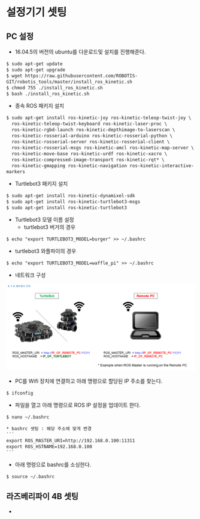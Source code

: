 # 설정기기 셋팅

## PC 설정
* 16.04.5의 버전의 ubuntu를 다운로드및 설치를 진행해준다.
```
$ sudo apt-get update
$ sudo apt-get upgrade
$ wget https://raw.githubusercontent.com/ROBOTIS-GIT/robotis_tools/master/install_ros_kinetic.sh
$ chmod 755 ./install_ros_kinetic.sh 
$ bash ./install_ros_kinetic.sh
```

* 종속 ROS 패키지 설치
```
$ sudo apt-get install ros-kinetic-joy ros-kinetic-teleop-twist-joy \
  ros-kinetic-teleop-twist-keyboard ros-kinetic-laser-proc \
  ros-kinetic-rgbd-launch ros-kinetic-depthimage-to-laserscan \
  ros-kinetic-rosserial-arduino ros-kinetic-rosserial-python \
  ros-kinetic-rosserial-server ros-kinetic-rosserial-client \
  ros-kinetic-rosserial-msgs ros-kinetic-amcl ros-kinetic-map-server \
  ros-kinetic-move-base ros-kinetic-urdf ros-kinetic-xacro \
  ros-kinetic-compressed-image-transport ros-kinetic-rqt* \
  ros-kinetic-gmapping ros-kinetic-navigation ros-kinetic-interactive-markers
```

* Turtlebot3 패키지 설치

```
$ sudo apt-get install ros-kinetic-dynamixel-sdk
$ sudo apt-get install ros-kinetic-turtlebot3-msgs
$ sudo apt-get install ros-kinetic-turtlebot3
```

* Turtlebot3 모델 이름 설정
  * turtlebot3 버거의 경우
```
$ echo "export TURTLEBOT3_MODEL=burger" >> ~/.bashrc
``` 
  * turtlebot3 와플파이의 경우
```
$ echo "export TURTLEBOT3_MODEL=waffle_pi" >> ~/.bashrc
```

* 네트워크 구성

![netWork](networkset.PNG)

  * PC를 Wifi 장치에 연결하고 아래 명령으로 할당된 IP 주소를 찾는다.
  ```
  $ ifconfig
  ```
  * 파일을 열고 아래 명령으로 ROS IP 설정을 업데이트 한다.
  ```
  $ nano ~/.bashrc
  ```
    * bashrc 셋팅 : 해당 주소에 맞게 변경
    ```
    export ROS_MASTER_URI=http://192.168.0.100:11311
    export ROS_HSTNAME=192.168.0.100
    ```
  * 아래 명령으로 bashrc를 소싱한다.
  ```
  $ source ~/.bashrc
  ```

## 라즈베리파이 4B 셋팅
* 



















